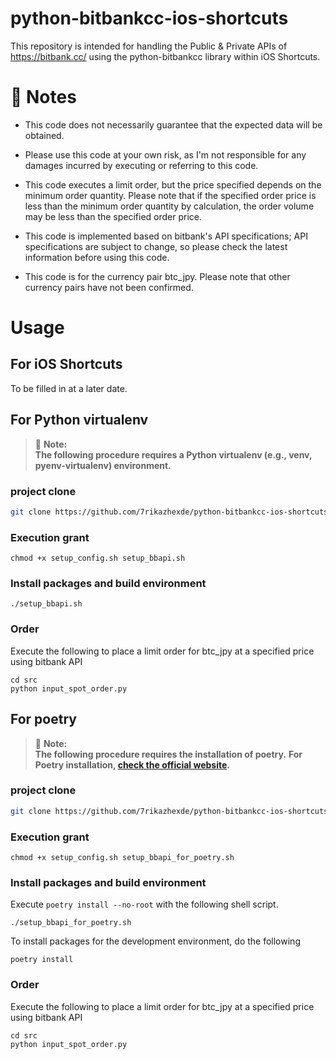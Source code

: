 # python-bitbankcc-ios-shortcuts
This repository is intended for handling the Public &amp; Private APIs of https://bitbank.cc/ using the python-bitbankcc library within iOS Shortcuts.

# 🚨 Notes
- This code does not necessarily guarantee that the expected data will be obtained.

- Please use this code at your own risk, as I'm not responsible for any damages incurred by executing or referring to this code.

- This code executes a limit order, but the price specified depends on the minimum order quantity. Please note that if the specified order price is less than the minimum order quantity by calculation, the order volume may be less than the specified order price.

- This code is implemented based on bitbank's API specifications; API specifications are subject to change, so please check the latest information before using this code.

- This code is for the currency pair btc_jpy. Please note that other currency pairs have not been confirmed.

# Usage

## For iOS Shortcuts

To be filled in at a later date.

## For Python virtualenv

> 🚨 **Note:**<br />
> **The following procedure requires a Python virtualenv (e.g., venv, pyenv-virtualenv) environment.**

### project clone

```bash
git clone https://github.com/7rikazhexde/python-bitbankcc-ios-shortcuts.git
```

### Execution grant

```
chmod +x setup_config.sh setup_bbapi.sh
```

### Install packages and build environment

```
./setup_bbapi.sh
```

### Order

Execute the following to place a limit order for btc_jpy at a specified price using bitbank API

```
cd src
python input_spot_order.py
```

## For poetry

> 🚨 **Note:**<br />
> **The following procedure requires the installation of poetry.**
> **For Poetry installation, [check the official website](https://python-poetry.org/docs/#installing-with-the-official-installer).**

### project clone

```bash
git clone https://github.com/7rikazhexde/python-bitbankcc-ios-shortcuts.git
```

### Execution grant

```
chmod +x setup_config.sh setup_bbapi_for_poetry.sh
```

### Install packages and build environment

Execute `poetry install --no-root` with the following shell script.

```
./setup_bbapi_for_poetry.sh
```

To install packages for the development environment, do the following

```
poetry install
```

### Order

Execute the following to place a limit order for btc_jpy at a specified price using bitbank API

```
cd src
python input_spot_order.py
```
